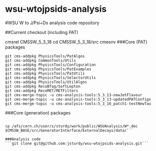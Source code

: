 wsu-wtojpsids-analysis
======================

#WSU W to J/Psi+Ds analysis code repository

##Current checkout (including PAT)

cmsrel CMSSW_5_3_18
cd CMSSW_5_3_18/src
cmesnv
###Core (PAT) packages
```
git cms-addpkg PhysicsTools/PatAlgos
git cms-addpkg CommonTools/Utils
git cms-addpkg PhysicsTools/Configuration
git cms-addpkg PhysicsTools/PatExamples
git cms-addpkg PhysicsTools/PatUtils
git cms-addpkg PhysicsTools/SelectorUtils
git cms-addpkg PhysicsTools/UtilAlgos
git cms-addpkg RecoBTag/SoftLepton
git cms-addpkg RecoMET/METFilters
git cms-merge-topic -u cms-analysis-tools:5_3_13-newJetFlavour
git cms-merge-topic -u cms-analysis-tools:5_3_13-updatedPATConfigs
git cms-merge-topic -u cms-analysis-tools:5_3_16_patch1-testNewTau
```


###Core (generation) packages
```git cms-addpkg GeneratorInterface/ExternalDecays

cp /afs/cern.ch/user/s/sturdy/work/public/WSUAnalysis/W*.dec $CMSSW_BASE/src/GeneratorInterface/ExternalDecays/data/```

###Analysis code
```git clone git@github.com:jsturdy/wsu-wtojpsids-analysis.git```


